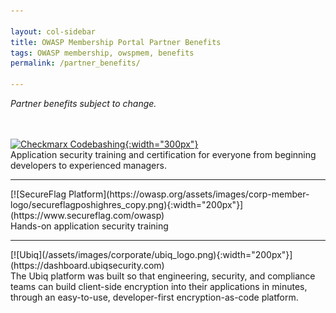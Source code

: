 ```yaml
---

layout: col-sidebar
title: OWASP Membership Portal Partner Benefits
tags: OWASP membership, owspmem, benefits
permalink: /partner_benefits/

---
```


<i>Partner benefits subject to change.</i>

<br><br>
[![Checkmarx Codebashing](https://owasp.org/assets/images/corp-member-logo/Codebashing-Final-Logos_Horizontal-Logo-BLK.png){:width="300px"}](https://checkmarx.com/codebashing/owasp/?utm_source=PR&utm_medium=referral&utm_campaign=Checkmarx_and_OWASP_Launch)<br>
Application security training and certification for everyone from beginning developers to experienced managers.
<hr>
[![SecureFlag Platform](https://owasp.org/assets/images/corp-member-logo/secureflagposhighres_copy.png){:width="200px"}](https://www.secureflag.com/owasp)<br>
Hands-on application security training
<hr>
[![Ubiq](/assets/images/corporate/ubiq_logo.png){:width="200px"}](https://dashboard.ubiqsecurity.com)<br>
The Ubiq platform was built so that engineering, security, and compliance teams can build client-side encryption into their applications in minutes, through an easy-to-use, developer-first encryption-as-code platform.<br>
<br><br>

